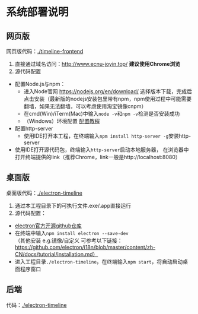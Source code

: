 # 系统部署说明

## 网页版
网页版代码：[./timeline-frontend](../timeline-frontend)
1. 直接通过域名访问：http://www.ecnu-joyin.top/ **建议使用Chrome浏览**
2. 源代码配置
- 配置Node.js与npm：
   - 进入Node官网 https://nodejs.org/en/download/ 选择版本下载，完成后点击安装（最新版的nodejs安装包里带有npm，npm使用过程中可能需要翻墙，如果无法翻墙，可以考虑使用淘宝镜像cnpm）
   -  在cmd(Win)/iTerm(Mac)中输入`node -v`和`npm -v`检测是否安装成功
   - （Windows）环境配置 [配置教程](https://www.cnblogs.com/zhouyu2017/p/6485265.html)
- 配置http-server
   - 使用IDE打开本工程，在终端输入`npm install http-server -g`安装http-server
- 使用IDE打开源代码包，终端输入`http-server`启动本地服务器，
在浏览器中打开终端提供的link（推荐Chrome，link一般是http://localhost:8080）

## 桌面版
桌面版代码：[./electron-timeline](../timeline-frontend)
1. 通过本工程目录下的可执行文件.exe/.app直接运行
2. 源代码配置：
- [electron官方开源github仓库](https://github.com/electron/i18n/tree/master/content/zh-CN)
- 在终端中输入`npm install electron --save-dev`   
（其他安装 e.g.镜像/自定义 可参考以下链接：https://github.com/electron/i18n/blob/master/content/zh-CN/docs/tutorial/installation.md）
- 进入工程目录`./electron-timeline`，在终端输入`npm start`，将自动启动桌面程序窗口

## 后端
代码：[./electron-timeline](../timeline-backend)
